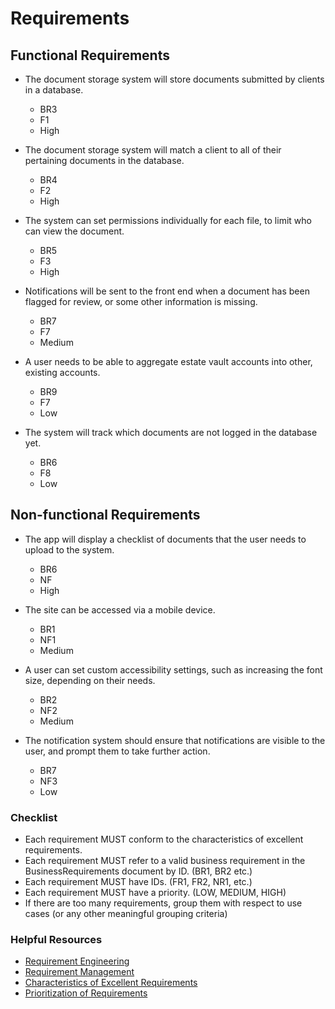 # Requirements
## Functional Requirements
- The document storage system will store documents submitted by clients in a database.
  - BR3
  - F1
  - High

- The document storage system will match a client to all of their pertaining documents in the database.
  - BR4
  - F2
  - High

- The system can set permissions individually for each file, to limit who can view the document.
  - BR5
  - F3
  - High

- Notifications will be sent to the front end when a document has been flagged for review, or some other information is missing.
  - BR7
  - F7
  - Medium

- A user needs to be able to aggregate estate vault accounts into other, existing accounts.
  - BR9
  - F7
  - Low

- The system will track which documents are not logged in the database yet.
  - BR6
  - F8
  - Low

## Non-functional Requirements
- The app will display a checklist of documents that the user needs to upload to the system.
  - BR6
  - NF
  - High
  
- The site can be accessed via a mobile device.
  - BR1
  - NF1
  - Medium

- A user can set custom accessibility settings, such as increasing the font size, depending on their needs.
  - BR2
  - NF2
  - Medium

- The notification system should ensure that notifications are visible to the user, and prompt them to take further action.
  - BR7
  - NF3
  - Low

### Checklist
- Each requirement MUST conform to the characteristics of excellent requirements. 
- Each requirement MUST refer to a valid business requirement in the BusinessRequirements document by ID. (BR1, BR2 etc.)
- Each requirement MUST have IDs. (FR1, FR2, NR1, etc.)
- Each requirement MUST have a priority. (LOW, MEDIUM, HIGH) 
- If there are too many requirements, group them with respect to use cases (or any other meaningful grouping criteria)

### Helpful Resources
- [Requirement Engineering](https://bsu.instructure.com/courses/132974/files/11792784?module_item_id=3502980)
- [Requirement Management](https://bsu.instructure.com/courses/132974/files/11846021?module_item_id=3510923)
- [Characteristics of Excellent Requirements](https://bsu.instructure.com/courses/132974/files/11792790?module_item_id=3502982)
- [Prioritization of Requirements](https://bsu.instructure.com/courses/132974/files/11817594?module_item_id=3507441)
